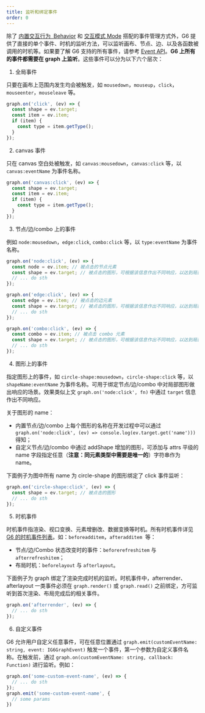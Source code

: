 ```yaml
---
title: 监听和绑定事件
order: 0
---
```


除了 [内置交互行为  Behavior](/zh/docs/manual/middle/states/defaultBehavior) 和 [交互模式 Mode](/zh/docs/manual/middle/states/mode) 搭配的事件管理方式外，G6 提供了直接的单个事件、时机的监听方法，可以监听画布、节点、边、以及各函数被调用的时机等。如果要了解 G6 支持的所有事件，请参考 [Event API](/zh/docs/api/Event)。**G6 上所有的事件都需要在 graph 上监听**。这些事件可以分为以下六个层次：

1. 全局事件

只要在画布上范围内发生均会被触发，如 `mousedown`，`mouseup`，`click`，`mouseenter`，`mouseleave` 等。

```javascript
graph.on('click', (ev) => {
  const shape = ev.target;
  const item = ev.item;
  if (item) {
    const type = item.getType();
  }
});
```

2. canvas 事件

只在 canvas 空白处被触发，如 `canvas:mousedown`，`canvas:click` 等，以`canvas:eventName` 为事件名称。

```javascript
graph.on('canvas:click', (ev) => {
  const shape = ev.target;
  const item = ev.item;
  if (item) {
    const type = item.getType();
  }
});
```

3. 节点/边/combo 上的事件

例如 `node:mousedown`，`edge:click`, `combo:click` 等，以 `type:eventName` 为事件名称。

```javascript
graph.on('node:click', (ev) => {
  const node = ev.item; // 被点击的节点元素
  const shape = ev.target; // 被点击的图形，可根据该信息作出不同响应，以达到局部响应效果
  // ... do sth
});

graph.on('edge:click', (ev) => {
  const edge = ev.item; // 被点击的边元素
  const shape = ev.target; // 被点击的图形，可根据该信息作出不同响应，以达到局部响应效果
  // ... do sth
});

graph.on('combo:click', (ev) => {
  const combo = ev.item; // 被点击 combo 元素
  const shape = ev.target; // 被点击的图形，可根据该信息作出不同响应，以达到局部响应效果
  // ... do sth
});
```

4. 图形上的事件

指定图形上的事件，如 `circle-shape:mousedown`，`circle-shape:click` 等，以 `shapeName:eventName` 为事件名称。可用于绑定节点/边/combo 中对局部图形做出响应的场景。效果类似上文 `graph.on('node:click', fn)` 中通过 `target` 信息作出不同响应。

关于图形的 name：
 - 内置节点/边/combo 上每个图形的名称在开发过程中可以通过 `graph.on('node:click', (ev) => console.log(ev.target.get('name')))` 得知；
 - 自定义节点/边/combo 中通过 addShape 增加的图形，可添加与 attrs 平级的 name 字段指定任意（**注意：同元素类型中需要是唯一的**）字符串作为 name。

下面例子为图中所有 name 为 circle-shape 的图形绑定了 click 事件监听：

```javascript
graph.on('circle-shape:click', (ev) => {
  const shape = ev.target; // 被点击的图形
  // ... do sth
});
```

5. 时机事件

时机事件指渲染、视口变换、元素增删改、数据变换等时机。所有时机事件详见 [G6 的时机事件列表](/zh/docs/api/Event#回调参数)。如：`beforeadditem`，`afteradditem`  等：
  - 节点/边/Combo 状态改变时的事件：`beforerefreshitem` 与 `afterrefreshitem`；
  - 布局时机：`beforelayout` 与 `afterlayout`。

下面例子为 graph 绑定了渲染完成时机的监听。时机事件中，afterrender、afterlayout 一类事件必须在 `graph.render()` 或 `graph.read()` 之前绑定，方可监听到首次渲染、布局完成后的相关事件。

```javascript
graph.on('afterrender', (ev) => {
  // ... do sth
});
```

6. 自定义事件

G6 允许用户自定义任意事件，可在任意位置通过 `graph.emit(customEventName: string, event: IG6GraphEvent)` 触发一个事件，第一个参数为自定义事件名称。在触发前，通过 `graph.on(customEventName: string, callback: Function)` 进行监听。例如：


```javascript
graph.on('some-custom-event-name', (ev) => {
  // ... do sth
});
graph.emit('some-custom-event-name', {
  // some params
})
```